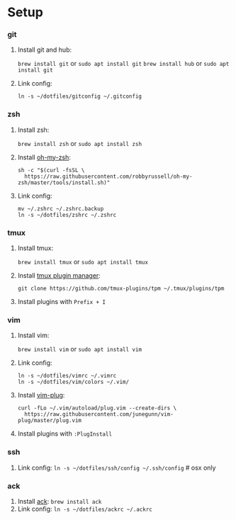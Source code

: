 # Setup

### git
1. Install git and hub:

    `brew install git` or `sudo apt install git`
    `brew install hub` or `sudo apt install git`

2. Link config:

    ```
    ln -s ~/dotfiles/gitconfig ~/.gitconfig
    ```


### zsh
1. Install zsh:

    `brew install zsh` or `sudo apt install zsh`

2. Install [oh-my-zsh](https://github.com/robbyrussell/oh-my-zsh):

    ```
    sh -c "$(curl -fsSL \
      https://raw.githubusercontent.com/robbyrussell/oh-my-zsh/master/tools/install.sh)"
    ```

3. Link config:

    ```
    mv ~/.zshrc ~/.zshrc.backup
    ln -s ~/dotfiles/zshrc ~/.zshrc
    ```


### tmux
1. Install tmux:

    `brew install tmux` or `sudo apt install tmux`

2. Install [tmux plugin manager](https://github.com/tmux-plugins/tpm):

    ```
    git clone https://github.com/tmux-plugins/tpm ~/.tmux/plugins/tpm
    ```

3. Install plugins with `Prefix + I`


### vim
1. Install vim:

    `brew install vim` or `sudo apt install vim`

2. Link config:

    ```
    ln -s ~/dotfiles/vimrc ~/.vimrc
    ln -s ~/dotfiles/vim/colors ~/.vim/
    ```

4. Install [vim-plug](https://github.com/junegunn/vim-plug):

    ```
    curl -fLo ~/.vim/autoload/plug.vim --create-dirs \
      https://raw.githubusercontent.com/junegunn/vim-plug/master/plug.vim
    ```

5. Install plugins with `:PlugInstall`


### ssh
1. Link config: `ln -s ~/dotfiles/ssh/config ~/.ssh/config` # osx only


### ack
1. Install [ack](https://beyondgrep.com): `brew install ack`
2. Link config: `ln -s ~/dotfiles/ackrc ~/.ackrc`
